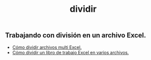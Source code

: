 ﻿---
title: dividir
second_title: Aspose.Cells Cloud Documen
type: docs
url: /es/split/
keywords: Working with splitting on an Excel file
description: Aspose.Cells Cloud REST API admite trabajar con división en un archivo Excel. SDK admite tipos de lenguajes de desarrollo. Incluyen Android, C#, Go, Java, NodeJS, Perl, PHP, Python, Ruby y Swift
weight: 32
---
## Trabajando con división en un archivo Excel.

- [Cómo dividir archivos multi Excel.](/cells/es/split/multi-files/)
- [Cómo dividir un libro de trabajo Excel en varios archivos.](/cells/es/workbook/split/)
